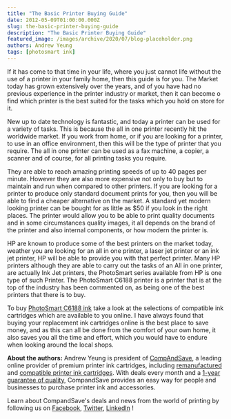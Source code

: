 ```yaml
---
title: "The Basic Printer Buying Guide"
date: 2012-05-09T01:00:00.000Z
slug: the-basic-printer-buying-guide
description: "The Basic Printer Buying Guide"
featured_image: /images/archive/2020/07/blog-placeholder.png
authors: Andrew Yeung
tags: [photosmart ink]
---
```


If it has come to that time in your life, where you just cannot life without the use of a printer in your family home, then this guide is for you. The Market today has grown extensively over the years, and of you have had no previous experience in the printer industry or market, then it can become o find which printer is the best suited for the tasks which you hold on store for it. 

New up to date technology is fantastic, and today a printer can be used for a variety of tasks. This is because the all in one printer recently hit the worldwide market. If you work from home, or if you are looking for a printer, to use in an office environment, then this will be the type of printer that you require. The all in one printer can be used as a fax machine, a copier, a scanner and of course, for all printing tasks you require. 

They are able to reach amazing printing speeds of up to 40 pages per minute. However they are also more expensive not only to buy but to maintain and run when compared to other printers. If you are looking for a printer to produce only standard document prints for you, then you will be able to find a cheaper alternative on the market. A standard yet modern looking printer can be bought for as little as $50 if you look in the right places. The printer would allow you to be able to print quality documents and in some circumstances quality images, it all depends on the brand of the printer and also internal components, or how modern the printer is.

HP are known to produce some of the best printers on the market today, weather you are looking for an all in one printer, a laser jet printer or an ink jet printer, HP will be able to provide you with that perfect printer. Many HP printers although they are able to carry out the tasks of an All in one printer, are actually Ink Jet printers, the PhotoSmart series available from HP is one type of such Printer. The PhotoSmart C6188 printer is a printer that is at the top of the industry has been commented on, as being one of the best printers that there is to buy. 

To buy [PhotoSmart C6188 ink](https://www.compandsave.com/hp/photosmart/c6188-ink-cartridges) take a look at the selections of compatible ink cartridges which are available to you online. I have always found that buying your replacement ink cartridges online is the best place to save money, and as this can all be done from the comfort of your own home, it also saves you all the time and effort, which you would have to endure when looking around the local shops.

  
**About the authors:** Andrew Yeung is president of [CompAndSave](https://www.compandsave.com/), a leading online provider of premium printer ink cartridges, including [remanufactured](https://www.compandsave.com/help) and [compatible printer ink cartridges](https://www.compandsave.com/help). With deals every month and a [1-year guarantee of quality](https://www.compandsave.com/help), CompandSave provides an easy way for people and businesses to purchase printer ink and accessories.

Learn about CompandSave's deals and news from the world of printing by following us on [Facebook](https://www.facebook.com/compandsave.ink), [Twitter](https://twitter.com/compandsave), [LinkedIn](https://www.linkedin.com) !